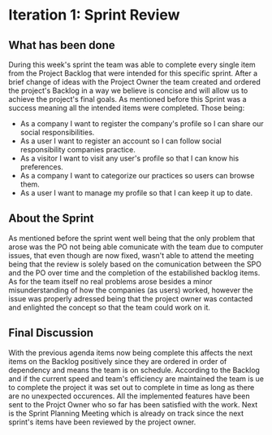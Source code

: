 # Iteration 1: Sprint Review

## What has been done

During this week's sprint the team was able to complete every single item from the Project Backlog that were intended for this specific sprint. After a brief change of ideas with the Project Owner the team created and ordered the project's Backlog in a way we believe is concise and will allow us to achieve the project's final goals. 
As mentioned before this Sprint was a success meaning all the intended items were completed. Those being:

* As a company I want to register the company's profile so I can share our social responsibilities.
* As a user I want to register an account so I can follow social responsibility companies practice. 
* As a visitor I want to visit any user's profile so that I can know his preferences.
* As a company I want to categorize our practices so users can browse them.
* As a user I want to manage my profile so that I can keep it up to date.

## About the Sprint

As mentioned before the sprint went well being that the only problem that arose was the PO not being able comunicate with the team due to computer issues, that even though are now fixed, wasn't able to attend the meeting being that the review is solely based on the comunication between the SPO and the PO over time and the completion of the estabilished backlog items. As for the team itself no real problems arose besides a minor misunderstanding of how the companies (as users) worked, however the issue was properly adressed being that the project owner was contacted and enlighted the concept so that the team could work on it.

## Final Discussion

With the previous agenda items now being complete this affects the next items on the Backlog positively since they are ordered in order of dependency and means the team is on schedule. According to the Backlog and if the current speed and team's efficiency are maintained the team is ue to complete the project it was set out to complete in time as long as there are no unexpected occurences. All the implemented features have been sent to the Projct Owner who so far has been satisfied with the work. 
Next is the Sprint Planning Meeting which is already on track since the next sprint's items have been reviewed by the project owner.
